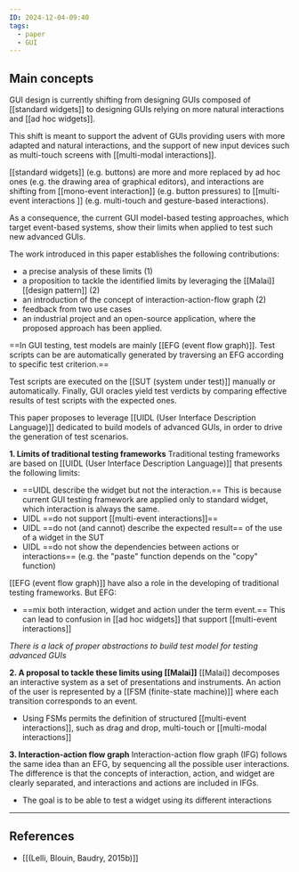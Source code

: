 ```yaml
---
ID: 2024-12-04-09:40
tags:
  - paper
  - GUI
---
```

## Main concepts

GUI design is currently shifting from designing GUIs composed of [[standard widgets]] to designing GUIs relying on more natural interactions and [[ad hoc widgets]].  

This shift is meant to support the advent of GUIs providing users with more adapted and natural interactions, and the support of new input devices such as multi-touch screens with [[multi-modal interactions]].

[[standard widgets]] (e.g. buttons) are more and more replaced by ad hoc ones (e.g. the drawing area of graphical editors), and interactions are shifting from [[mono-event interaction]] (e.g. button pressures) to [[multi-event interactions ]] (e.g. multi-touch and gesture-based interactions). 

As a consequence, the current GUI model-based testing approaches, which target event-based systems, show their limits when applied to test such new advanced GUIs. 

The work introduced in this paper establishes the following contributions:
- a precise analysis of these limits (1)
- a proposition to tackle the identified limits by leveraging the [[Malai]] [[design pattern]] (2)
- an introduction of the concept of interaction-action-flow graph (2)
- feedback from two use cases
- an industrial project and an open-source application, where the proposed approach has been applied.

==In GUI testing, test models are mainly [[EFG (event flow graph)]]. Test scripts can be are automatically generated by traversing an EFG according to specific test criterion.== 

Test scripts are executed on the [[SUT (system under test)]] manually or automatically. Finally, GUI oracles yield test verdicts by comparing effective results of test scripts with the expected ones.

This paper proposes to leverage [[UIDL (User Interface Description Language)]] dedicated to build models of advanced GUIs, in order to drive the generation of test scenarios.

**1. Limits of traditional testing frameworks**
Traditional testing frameworks are based on [[UIDL (User Interface Description Language)]] that presents the following limits:
- ==UIDL describe the widget but not the interaction.== This is because current GUI testing framework are applied only to standard widget, which interaction is always the same.
- UIDL ==do not support [[multi-event interactions]]==
- UIDL ==do not (and cannot) describe the expected result== of the use of a widget in the SUT
- UIDL ==do not show the dependencies between actions or interactions== (e.g. the "paste" function depends on the "copy" function)

 [[EFG (event flow graph)]] have also a role in the developing of traditional testing frameworks. But EFG:
 - ==mix both interaction, widget and action under the term event.== This can lead to confusion in [[ad hoc widgets]] that support [[multi-event interactions]]

*There is a lack of proper abstractions to build test model for testing advanced GUIs*

**2. A proposal to tackle these limits using [[Malai]]**
[[Malai]] decomposes an interactive system as a set of presentations and instruments.
An action of the user is represented by a [[FSM (finite-state machine)]] where each transition corresponds to an event.
- Using FSMs permits the definition of structured [[multi-event interactions]], such as drag and drop, multi-touch or [[multi-modal interactions]] 

**3. Interaction-action flow graph**
Interaction-action flow graph (IFG) follows the same idea than an EFG, by sequencing all the possible user interactions. The difference is that the concepts of interaction, action, and
widget are clearly separated, and interactions and actions are included in IFGs. 
- The goal is to be able to test a widget using its different interactions

---
## References
- [[(Lelli, Blouin, Baudry, 2015b)]]